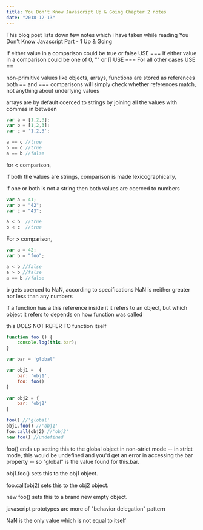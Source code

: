 ```yaml
---
title: You Don't Know Javascript Up & Going Chapter 2 notes
date: "2018-12-13"
---
```


This blog post lists down few notes which i have taken while reading You Don't Know Javascript Part - 1 Up & Going

If either value in a comparison could be true or false USE ===
If either value in a comparison could be one of 0, "" or [] USE ===
For all other cases USE ==

non-primitive values like objects, arrays, functions are stored as references both == and === comparisons will simply check whether references match, not anything about underlying values

arrays are by default coerced to strings by joining all the values with commas in between 

```js
var a = [1,2,3];
var b = [1,2,3];
var c = '1,2,3';
```
```js
a == c //true
b == c //true
a == b //false
```

for < comparison, 

if both the values are strings, comparison is made lexicographically,

if one or both is not a string then both values are coerced to numbers

```js
var a = 41;
var b = "42";
var c = "43";
```
```js
a < b  //true
b < c  //true
```



For > comparison,

```js
var a = 42;
var b = "foo";
```

```js
a < b //false
a > b //false
a == b //false
```

b gets coerced to NaN, according to specifications NaN is neither greater nor less than any numbers


if a function has a this reference inside it it refers to an object, but which object it refers to depends on how function was called

this DOES NOT REFER TO function itself

```js
function foo () {
    console.log(this.bar);
}
```
```js
var bar = 'global'

var obj1 =  {
    bar: 'obj1',
    foo: foo()
}

var obj2 = {
    bar: 'obj2'
}

foo() //'global'
obj1.foo() //'obj1'
foo.call(obj2) //'obj2'
new foo() //undefined
```

foo() ends up setting this to the global object in non-strict mode -- in strict mode, this would be undefined and you'd get an error in accessing the bar property -- so "global" is the value found for this.bar.

obj1.foo() sets this to the obj1 object.

foo.call(obj2) sets this to the obj2 object.

new foo() sets this to a brand new empty object.

javascript prototypes are more of "behavior delegation" pattern

NaN is the only value which is not equal to itself



